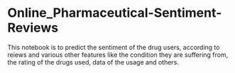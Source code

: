 # Online_Pharmaceutical-Sentiment-Reviews
This notebook is to predict the sentiment of the drug users, according to reiews and various other features like the condition they are suffering from, the rating of the drugs used, data of the usage and others.
